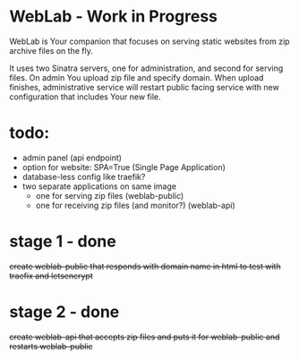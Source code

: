 # WebLab - Work in Progress
WebLab is Your companion that focuses on serving static websites from zip archive files on the fly.

It uses two Sinatra servers, one for administration, and second for serving files. On admin You upload zip file and specify domain. When upload finishes, administrative service will restart public facing service with new configuration that includes Your new file.

# todo:
 * admin panel (api endpoint)
 * option for website: SPA=True (Single Page Application)
 * database-less config like traefik?
 * two separate applications on same image
   * one for serving zip files (weblab-public)
   * one for receiving zip files (and monitor?) (weblab-api)
   
# stage 1 - done
~~create weblab-public that responds with domain name in html to test with traefix and letsencrypt~~

# stage 2 - done
~~create weblab-api that accepts zip files and puts it for weblab-public and restarts weblab-public~~
